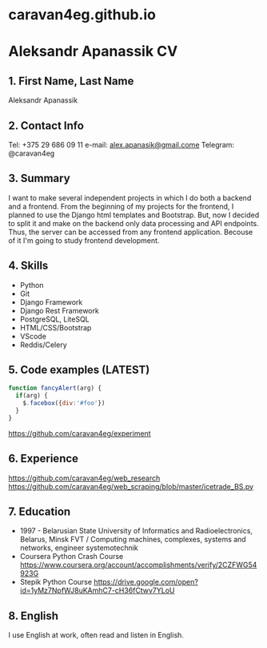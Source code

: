 # caravan4eg.github.io

# Aleksandr Apanassik CV

## 1. First Name, Last Name
Aleksandr Apanassik

## 2. Contact Info
Tel: +375 29 686 09 11
e-mail: alex.apanasik@gmail.come
Telegram: @caravan4eg

## 3. Summary 
I want to make several independent projects in which I do both a backend and a frontend. 
From the beginning of my projects for the frontend, I planned to use the Django html templates  and Bootstrap. But, now I decided to split it and make on the backend only data processing and API endpoints. Thus, the server can be accessed from any frontend  application.
Becouse of it I'm going to study frontend development.

## 4. Skills
* Python
* Git
* Django Framework
* Django Rest Framework
* PostgreSQL, LiteSQL
* HTML/CSS/Bootstrap
* VScode
* Reddis/Celery

## 5. Code examples (LATEST)

```javascript
function fancyAlert(arg) {
  if(arg) {
    $.facebox({div:'#foo'})
  }
}
```
https://github.com/caravan4eg/experiment

## 6. Experience 
https://github.com/caravan4eg/web_research
https://github.com/caravan4eg/web_scraping/blob/master/icetrade_BS.py

## 7. Education
* 1997 - Belarusian State University of Informatics and Radioelectronics, Belarus, Minsk
FVT / Computing machines, complexes, systems and networks, engineer systemotechnik
* Coursera Python Crash Course
https://www.coursera.org/account/accomplishments/verify/2CZFWG54923G
* Stepik Python Course
https://drive.google.com/open?id=1yMz7NpfWJ8uKAmhC7-cH36fCtwv7YLoU

## 8. English 
I use English at work, often read and listen in English.
